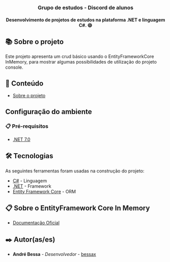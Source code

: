 <h3 align="center"> Grupo de estudos - Discord de alunos </h3>
<h4 align="center">Desenvolvimento de projetos de estudos na plataforma .NET e linguagem C#. 😄</h4>

## 📚 Sobre o projeto

Este projeto apresenta um crud básico usando o EntityFrameworkCore InMemory, para mostrar algumas possibilidades de utilização do projeto console.

## 📝 Conteúdo

- [Sobre o projeto](#-sobre-o-projeto)

## Configuração do ambiente

### 📋 Pré-requisitos

- [.NET 7.0](https://dotnet.microsoft.com/download/dotnet/7.0)


## 🛠 Tecnologias

As seguintes ferramentas foram usadas na construção do projeto:

- [C#](https://docs.microsoft.com/pt-br/dotnet/csharp/) - Linguagem
- [.NET](https://docs.microsoft.com/pt-br/dotnet/) - Framework
- [Entity Framework Core](https://docs.microsoft.com/pt-br/ef/core/) - ORM

## 📋 Sobre o EntityFramework Core In Memory
- [Documentação Oficial](https://learn.microsoft.com/pt-br/ef/core/providers/in-memory/?tabs=dotnet-core-cli)

<!-- Author -->

## ✒️ Autor(as/es)

- **André Bessa** - _Desenvolvedor_ - [bessax](https://github.com/bessax)





